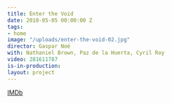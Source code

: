 ```yaml
---
title: Enter the Void
date: 2010-05-05 00:00:00 Z
tags:
- home
image: "/uploads/enter-the-void-02.jpg"
director: Gaspar Noé
with: Nathaniel Brown, Paz de la Huerta, Cyril Roy
video: 281611787
is-in-production: 
layout: project
---
```


[IMDb](https://www.imdb.com/title/tt1191111/?ref_=nv_sr_srsg_0_tt_7_nm_1_q_enter%2520the%2520void)